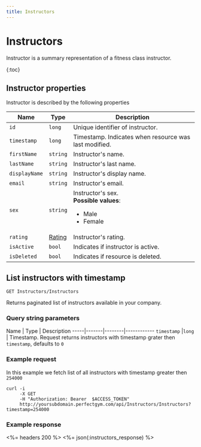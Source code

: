 ```yaml
---
title: Instructors
---
```


# Instructors

Instructor is a summary representation of a fitness class instructor.

{:toc}


## <a name="properties"></a>Instructor properties

Instructor is described by the following properties

Name            | Type                        | Description
-----|----------|------------------------------------------
`id`            |`long`                       | Unique identifier of instructor.
`timestamp`    	|`long`     				  | Timestamp. Indicates when resource was last modified.
`firstName`     |`string`                     | Instructor's name.
`lastName`      |`string`                     | Instructor's last name.
`displayName`   |`string`                     | Instructor's display name.
`email`         |`string`                     | Instructor's email.
`sex`           |`string`                     | Instructor's sex. <br><strong>Possible values</strong>: <br><ul><li>Male</li><li>Female</li></ul>
`rating`        |[Rating][]					  | Instructor's rating.
`isActive`      |`bool`                       | Indicates if instructor is active.
`isDeleted`     |`bool`                       | Indicates if resource is deleted.



## List instructors with timestamp 

    GET Instructors/Instructors

Returns paginated list of instructors available in your company.


### Query string parameters

Name         | Type   | Description
-----|-------|--------|------------
`timestamp`  |`long`  | Timestamp. Request returns instructors with timestamp grater then `timestamp`, defaults to `0`


### Example request

In this example we fetch list of all instructors with timestamp greater then `254000`

``` command-line
curl -i 
     -X GET 
     -H "Authorization: Bearer  $ACCESS_TOKEN"  
     http://yoursubdomain.perfectgym.com/api/Instructors/Instructors?timestamp=254000
```


### Example response

<%= headers 200 %>
<%= json(:instructors_response) %>


 [Rating]:  /api/classes/ratings#properties